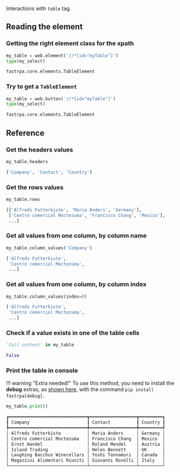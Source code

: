Interactions with `table` tag.

## Reading the element

### Getting the right element class for the xpath

```python linenums="1"
my_table = web.element('//*[id="myTable"]')
type(my_select)
```

```python title="Output"
fastrpa.core.elements.TableElement
```

### Try to get a `TableElement`

```python linenums="1"
my_table = web.button('//*[id="myTable"]')
type(my_select)
```

```python title="Output"
fastrpa.core.elements.TableElement
```

## Reference

### Get the headers values

```python linenums="1"
my_table.headers
```

```python title="Output"
['Company', 'Contact', 'Country']
```

### Get the rows values

```python linenums="1"
my_table.rows
```

```python title="Output"
[['Alfreds Futterkiste', 'Maria Anders', 'Germany'],
 ['Centro comercial Moctezuma', 'Francisco Chang', 'Mexico'],
 ...]
```

### Get all values from one column, by column name

```python linenums="1"
my_table.column_values('Company')
```

```python title="Output"
['Alfreds Futterkiste',
 'Centro comercial Moctezuma',
 ...]
```

### Get all values from one column, by column index

```python linenums="1"
my_table.column_values(index=0)
```

```python title="Output"
['Alfreds Futterkiste',
 'Centro comercial Moctezuma',
 ...]
```

### Check if a value exists in one of the table cells

```python linenums="1"
'Cell content' in my_table
```

```python title="Output"
False
```

### Print the table in console

!!! warning "Extra needed!"
    To use this method, you need to install the **debug** extras, as [shown here](../index.md#installation), with the command `pip install fastrpa[debug]`.

```python linenums="1"
my_table.print()
```

```python title="Output"
┏━━━━━━━━━━━━━━━━━━━━━━━━━━━━━━┳━━━━━━━━━━━━━━━━━━┳━━━━━━━━━┓
┃ Company                      ┃ Contact          ┃ Country ┃
┡━━━━━━━━━━━━━━━━━━━━━━━━━━━━━━╇━━━━━━━━━━━━━━━━━━╇━━━━━━━━━┩
│ Alfreds Futterkiste          │ Maria Anders     │ Germany │
│ Centro comercial Moctezuma   │ Francisco Chang  │ Mexico  │
│ Ernst Handel                 │ Roland Mendel    │ Austria │
│ Island Trading               │ Helen Bennett    │ UK      │
│ Laughing Bacchus Winecellars │ Yoshi Tannamuri  │ Canada  │
│ Magazzini Alimentari Riuniti │ Giovanni Rovelli │ Italy   │
└──────────────────────────────┴──────────────────┴─────────┘
```